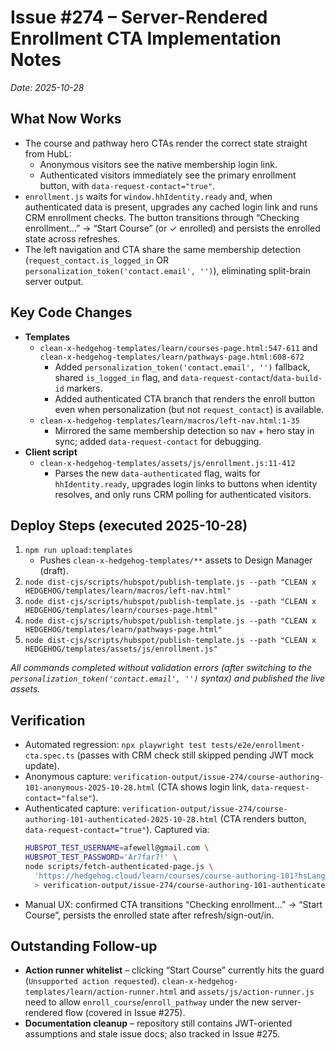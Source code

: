 # Issue #274 – Server-Rendered Enrollment CTA Implementation Notes

_Date: 2025-10-28_

## What Now Works
- The course and pathway hero CTAs render the correct state straight from HubL:
  - Anonymous visitors see the native membership login link.
  - Authenticated visitors immediately see the primary enrollment button, with `data-request-contact="true"`.
- `enrollment.js` waits for `window.hhIdentity.ready` and, when authenticated data is present, upgrades any cached login link and runs CRM enrollment checks. The button transitions through “Checking enrollment…” → “Start Course” (or ✓ enrolled) and persists the enrolled state across refreshes.
- The left navigation and CTA share the same membership detection (`request_contact.is_logged_in` OR `personalization_token('contact.email', '')`), eliminating split-brain server output.

## Key Code Changes
- **Templates**
  - `clean-x-hedgehog-templates/learn/courses-page.html:547-611` and `clean-x-hedgehog-templates/learn/pathways-page.html:608-672`
    - Added `personalization_token('contact.email', '')` fallback, shared `is_logged_in` flag, and `data-request-contact`/`data-build-id` markers.
    - Added authenticated CTA branch that renders the enroll button even when personalization (but not `request_contact`) is available.
  - `clean-x-hedgehog-templates/learn/macros/left-nav.html:1-35`
    - Mirrored the same membership detection so nav + hero stay in sync; added `data-request-contact` for debugging.
- **Client script**
  - `clean-x-hedgehog-templates/assets/js/enrollment.js:11-412`
    - Parses the new `data-authenticated` flag, waits for `hhIdentity.ready`, upgrades login links to buttons when identity resolves, and only runs CRM polling for authenticated visitors.

## Deploy Steps (executed 2025-10-28)
1. `npm run upload:templates`
   - Pushes `clean-x-hedgehog-templates/**` assets to Design Manager (draft).
2. `node dist-cjs/scripts/hubspot/publish-template.js --path "CLEAN x HEDGEHOG/templates/learn/macros/left-nav.html"`
3. `node dist-cjs/scripts/hubspot/publish-template.js --path "CLEAN x HEDGEHOG/templates/learn/courses-page.html"`
4. `node dist-cjs/scripts/hubspot/publish-template.js --path "CLEAN x HEDGEHOG/templates/learn/pathways-page.html"`
5. `node dist-cjs/scripts/hubspot/publish-template.js --path "CLEAN x HEDGEHOG/templates/assets/js/enrollment.js"`

_All commands completed without validation errors (after switching to the `personalization_token('contact.email', '')` syntax) and published the live assets._

## Verification
- Automated regression: `npx playwright test tests/e2e/enrollment-cta.spec.ts` (passes with CRM check still skipped pending JWT mock update).
- Anonymous capture: `verification-output/issue-274/course-authoring-101-anonymous-2025-10-28.html` (CTA shows login link, `data-request-contact="false"`).
- Authenticated capture: `verification-output/issue-274/course-authoring-101-authenticated-2025-10-28.html` (CTA renders button, `data-request-contact="true"`). Captured via:
  ```bash
  HUBSPOT_TEST_USERNAME=afewell@gmail.com \
  HUBSPOT_TEST_PASSWORD='Ar7far7!' \
  node scripts/fetch-authenticated-page.js \
    'https://hedgehog.cloud/learn/courses/course-authoring-101?hsLang=en-us&cacheBust=20251028d' \
    > verification-output/issue-274/course-authoring-101-authenticated-2025-10-28.html
  ```
- Manual UX: confirmed CTA transitions “Checking enrollment…” → “Start Course”, persists the enrolled state after refresh/sign-out/in.

## Outstanding Follow-up
- **Action runner whitelist** – clicking “Start Course” currently hits the guard (`Unsupported action requested`). `clean-x-hedgehog-templates/learn/action-runner.html` and `assets/js/action-runner.js` need to allow `enroll_course`/`enroll_pathway` under the new server-rendered flow (covered in Issue #275).
- **Documentation cleanup** – repository still contains JWT-oriented assumptions and stale issue docs; also tracked in Issue #275.
